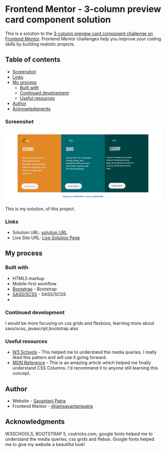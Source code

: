 # Frontend Mentor - 3-column preview card component solution

This is a solution to the [3-column preview card component challenge on Frontend Mentor](https://www.frontendmentor.io/challenges/3column-preview-card-component-pH92eAR2-). Frontend Mentor challenges help you improve your coding skills by building realistic projects. 

## Table of contents
  - [Screenshot](#screenshot)
  - [Links](#links)
- [My process](#my-process)
  - [Built with](#built-with)
  - [Continued development](#continued-development)
  - [Useful resources](#useful-resources)
- [Author](#author)
- [Acknowledgments](#acknowledgments)

### Screenshot

![](images/screenshot.jpg)

This is my solution, of this project.

### Links

- Solution URL: [solution URL](https://github.com/iamsayantanipatra/3_column_preview_cards)
- Live Site URL: [Live Solution Page](https://3-column-preview-card-by-sayantani.netlify.app/)

## My process

### Built with

- HTML5 markup
- Mobile-first workflow
- [Bootstrap](https://getbootstrap.com/) - Bootstrap
- [SASS/SCSS](https://nextjs.org/) - SASS/SCSS
- 
### Continued development
I would be more focusing on css grids and flexboxs, learning more about sass/scss, javascript,bootstrap also

### Useful resources

- [W3 Schools](https://w3schools.com) - This helped me to understand the media queries. I really liked this pattern and will use it going forward.
- [MDN Reference](https://developer.mozilla.org/en-US/docs/Web/CSS/columns) - This is an amazing article which helped me finally understand CSS Columns. I'd recommend it to anyone still learning this concept.

## Author

- Website - [Sayantani Patra](https://github.com/iamsayantanipatra)
- Frontend Mentor - [@iamsayantanipatra](https://www.frontendmentor.io/profile/iamsayantanipatra)

## Acknowledgments

W3SCHOOLS, BOOTSTRAP 5, csstricks.com, google fonts helped me to understand the media queries, css grids and flebox. Google fonts helped me to give my website a beautiful look!
